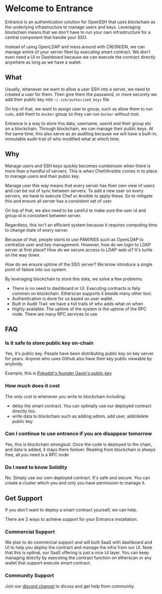 # Welcome to Entrance

Entrance is an authentication solution for OpenSSH that uses blockchain as the
underlying infrastructure to manage users and keys. Leveraging
blockchain means that we don't have to run your own
infrastructure for a central component that handle your SSO.

Instead of using OpenLDAP and mess around with CN/SN/DN, we can manage
entire of your server fleet by executing smart contract. We don't even
need a UI or Dashboard because we can execute the contract directly
anywhere as long as we have a wallet.

## What

Usually, whenever we want to allow a user SSH into a server, we need to
created a user for them. Then give them the password, or more securely
we add their public key into `~/.ssh/authorized_keys` file.

On top of that, we want to assign user to group, such as allow them to
run `sudo`, add them to `docker` group so they can run `docker` without
root.

Entrance is a way to store this data, username, userid and their group
etc on a blockchain. Through blockchain, we can manage their public
keys. At the same time, this also serve as an auditlog because we will
have a built-in, immutable audit-trail of who modified what at which
time.


## Why

Manage users and SSH keys quickly becomes cumbersom when there is more than a
handful of servers. This is when Chef/Ansible comes in to place to
manage users and their public key.

Manage user this way means that every server has their own view of users
and can be out of sync between servers. To add a new user on every
servers, we have to execute Chef or Ansible to apply these. So to
mitigate this and ensure all server has a consistent set of user.

On top of that, we also need to be careful to make sure the user id and
group id is consistent between server.

Regardless, this isn't an efficient system because it requires computing
time to change state of every server.

Because of that, people starts to use PAM/NSS such as OpenLDAP to
centralize user and key management. However, how do we login to LDAP
server at first place? How do we secure access to LDAP web ui? It's
turtle on the way down.

How do we ensure uptime of the SSO server? We know introduce a single
point of failure  into our system.

By leveraging blockchain to store this data, we solve a few problems:

- There is no need to dashboard or UI. Executing contracts is faily
  common on blockchain. Etherscan supports it beside many other tool.
- Authentication is done for us based on user wallet.
- Built in Audit Trail: we have a full trails of who adds what on when
- Highly available: The uptime of the system is the uptime of the RPC
  node. There are many RPC services to use


## FAQ

### Is it safe to store public key on-chain

Yes, it's public key. People have been distributing public key on key
server for years. Anyone who uses Github also have their key public
viewable by anybody.

Example, this is [Pokadot's founder Gavin's public key](https://api.github.com/users/gavofyork/keys)

### How much does it cost

The only cost is whenever you write to blockchain including:

- deloy the smart contract. You can optinally use our deployed contract
  directly too.
- write data to blockchain such as adding admin, add user, add/delete
 public key

### Can I continue to use entrance if you are disappear tomorrow

Yes, this is blockchain strongsuit. Once the code is deployed to the
chain, and data is added, it stays there forever. Reading from
blockchain is always free, all you need is a RPC node

### Do I need to know Solidity

No. Simply use our own deployed contract. It's safe and secure. You can
create a cluster which you and only you have permission to manage it.

## Get Support

If you don't want to deploy a smart contract yourself, we can  help.

There are 2 ways to achieve support for your Entrance installation.

### Commercial Support

We plan to do commercial support and will built SaaS with dashboard and
UI to help you deploy the contract and manage the infra from our UI.
Note that this is optinal, our SaaS offering is just a nice UI layer.
You can keep managing directly by executing the contract function on
etherscan or any wallet that support execute smart contract.

### Community Support

Join our [discord channel](https://discord.gg/KEQnvapjC2) to dicuss and
get help from community.
